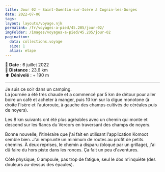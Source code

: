 ```yaml
---
title: Jour 02 — Saint-Quentin-sur-Isère à Cognin-les-Gorges
date: 2022-07-06
tags: 
layout: layouts/voyage.njk
permalink: /fr/voyages-a-pied/45.205/jour-02/
imgFolder: /images/voyages-a-pied/45.205/jour-02
pagination:
  data: collections.voyage
  size: 1
  alias: etape
---
```


📅 **Date** : 6 juillet 2022  
📍 **Distance** : 23,6 km  
⬆️ **Dénivelé** : + 190 m 

---


Je suis ce soir dans un camping.  
La journée a été très chaude et a commencé par 5 km de détour pour aller boire un café et acheter à manger, puis 10 km sur la digue monotone (à droite l'Isère et l'autoroute, à gauche des champs cultivés de céréales puis de noyers).

Les 8 km suivants ont été plus agréables avec un chemin qui monte et descend sur les flancs du Vercors en traversant des champs de noyers.

Bonne nouvelle, l'itinéraire que j'ai fait en utilisant l'application Komoot semble bien. J'ai emprunté un minimum de routes au profit de petits chemins. À deux reprises, le chemin a disparu (bloqué par un grillage), j'ai dû faire du hors piste dans les ronces. Ça fait un peu d'aventures.

Côté physique, 0 ampoule, pas trop de fatigue, seul le dos m’inquiète (des douleurs au-dessus des épaules).
